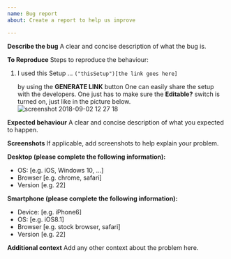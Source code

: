 ```yaml
---
name: Bug report
about: Create a report to help us improve

---
```


**Describe the bug**
A clear and concise description of what the bug is.

**To Reproduce**
Steps to reproduce the behaviour:
1. I used this Setup ... `("thisSetup")[the link goes here]`
   
   by using the **GENERATE LINK** button One can easily share the setup with the developers. One just has to make sure the **Editable?** switch is turned on, just like in the picture below.
![screenshot 2018-09-02 12 27 18](https://user-images.githubusercontent.com/40101021/44954972-c276b400-aeab-11e8-9068-124e534360c4.png)

**Expected behaviour**
A clear and concise description of what you expected to happen.

**Screenshots**
If applicable, add screenshots to help explain your problem.

**Desktop (please complete the following information):**
 - OS: [e.g. iOS, Windows 10, ...]
 - Browser [e.g. chrome, safari]
 - Version [e.g. 22]

**Smartphone (please complete the following information):**
 - Device: [e.g. iPhone6]
 - OS: [e.g. iOS8.1]
 - Browser [e.g. stock browser, safari]
 - Version [e.g. 22]

**Additional context**
Add any other context about the problem here.
